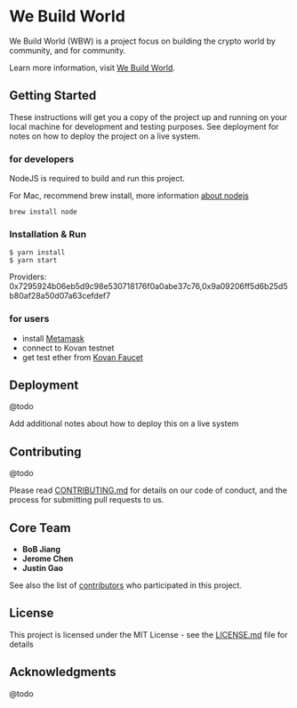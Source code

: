 # We Build World

We Build World (WBW) is a project focus on building the crypto world by community, and for community.

Learn more information, visit [We Build World](http://webuild.world/).

## Getting Started

These instructions will get you a copy of the project up and running on your local machine for development and testing purposes. See deployment for notes on how to deploy the project on a live system.

### for developers

NodeJS is required to build and run this project.

For Mac, recommend brew install, more information [about nodejs](https://nodejs.org/)

```
brew install node
```

### Installation & Run

```
$ yarn install
$ yarn start
```

Providers:  
0x7295924b06eb5d9c98e530718176f0a0abe37c76,0x9a09206ff5d6b25d5b80af28a50d07a63cefdef7

### for users

- install [Metamask](https://metamask.io/)
- connect to Kovan testnet
- get test ether from [Kovan Faucet](https://gitter.im/kovan-testnet/faucet)

## Deployment

@todo

Add additional notes about how to deploy this on a live system

## Contributing

@todo

Please read [CONTRIBUTING.md](https://gist.github.com/PurpleBooth/b24679402957c63ec426) for details on our code of conduct, and the process for submitting pull requests to us.

## Core Team

- **BoB Jiang**
- **Jerome Chen**
- **Justin Gao**

See also the list of [contributors](https://github.com/WeBuildWorld/webuild.world/graphs/contributors) who participated in this project.

## License

This project is licensed under the MIT License - see the [LICENSE.md](LICENSE.md) file for details

## Acknowledgments

@todo
